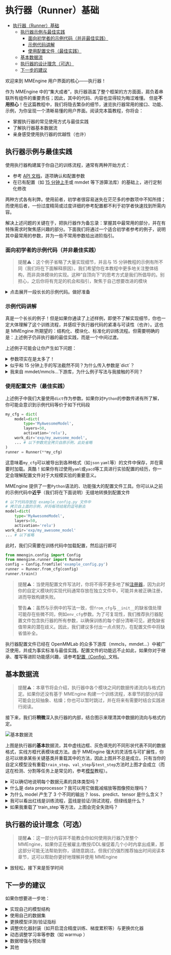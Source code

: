 # 执行器（Runner）基础

- [执行器（Runner）基础](#执行器runner基础)
  - [执行器示例与最佳实践](#执行器示例与最佳实践)
    - [面向初学者的示例代码（并非最佳实践）](#面向初学者的示例代码并非最佳实践)
    - [示例代码讲解](#示例代码讲解)
    - [使用配置文件（最佳实践）](#使用配置文件最佳实践)
  - [基本数据流](#基本数据流)
  - [执行器的设计理念（可选）](#执行器的设计理念可选)
  - [下一步的建议](#下一步的建议)

欢迎来到 MMEngine 用户界面的核心——执行器！

作为 MMEngine 中的“集大成者”，执行器涵盖了整个框架的方方面面，肩负着串联所有组件的重要责任；因此，其中的代码、内容也显得较为晦涩难懂。
但是**不用担心**！在这篇教程中，我们将隐去繁杂的细节，速览执行器常用的接口、功能、示例，为你呈现一个清晰易懂的用户界面。阅读完本篇教程，你将会：

- 掌握执行器的常见使用方式与最佳实践
- 了解执行器基本数据流
- 亲身感受使用执行器的优越性（也许）

## 执行器示例与最佳实践

使用执行器构建属于你自己的训练流程，通常有两种开始方式：

- 参考 [API 文档](mmengine.runner.Runner)，逐项确认和配置参数
- 在已有配置（如 [15 分钟上手](../get_started/15_minutes.md)或 mmdet 等下游算法库）的基础上，进行定制化修改

两种方式各有利弊。使用前者，初学者很容易迷失在茫茫多的参数项中不知所措；而使用后者，一份过度精简或过度详细的参考配置都不利于初学者快速找到所需内容。

解决上述问题的关键在于，把执行器作为备忘录：掌握其中最常用的部分，并在有特殊需求时聚焦感兴趣的部分。下面我们将通过一个适合初学者参考的例子，说明其中最常用的参数，并为一些不常用参数给出进阶指引。

### 面向初学者的示例代码（并非最佳实践）

> 提醒⚠️：这个例子省略了大量实现细节，并且与 15 分钟教程的示例有所不同（我们将在下面解释原因）。我们希望你在本教程中更多地关注整体结构，而非具体模块的实现。这种“自顶向下”的思考方式是我们所倡导的。别担心，之后你将有充足的机会和指引，聚焦于自己想要改进的模块

<details>
<summary>点击展开一段长长的示例代码。做好准备</summary>

```python
from mmengine.runner import Runner

runner = Runner(
    model=dict( # 你的训练模型
        type='MyAwesomeModel',
        layers=50,
        activation='relu'),
    work_dir='exp/my_awesome_model', # 工作路径；模型检查点、日志等都将存储在工作路径中

    # 训练相关配置
    train_dataloader=dict( # 训练所用数据加载器，概念与 `torch` 一致
        dataset=dict(
            type='MyDataset',
            is_train=True),
        sampler=dict(
            type='DefaultSampler',
            shuffle=True),
        batch_size=4,
        num_workers=8),
    train_cfg=dict( # 训练所用配置，控制循环（Loop）行为
        by_epoch=True,
        max_epochs=10,
        val_interval=1),
    optim_wrapper=dict( # 优化器封装，MMEngine 中的新概念，提供更丰富的优化选择
        type='OptimizerWrapper', # 通常使用默认即可，可缺省；有特殊需求可查阅文档更换，如 'AmpOptimWrapper' 开启混合精度训练
        optimizer=dict( # 等同于 `torch` 的优化器
            type='SGD',
            lr=0.1,
            momentum=0.9,
            weight_decay=0.0001)),
    param_scheduler=dict( # 控制训练中的学习率、动量调节
        type='MultiStepLR',
        milestones=[1, 2]),

    # 验证所需配置
    val_dataloader=..., # 与训练类似，此处省略
    val_cfg=dict(),
    val_evaluator=dict(type='MyValMetric'), # 验证指标与验证器封装，MMEngine 中的新概念，可自由实现与配置，也可缺省

    # 测试所需配置，与验证配置类似
    test_dataloader=...,
    test_cfg=dict(),
    test_evaluator=dict(type='MyTestMetric'),

    # 其他环境相关、进阶配置；若无特殊需要，尽量缺省
    default_hooks=dict( # 钩子属于进阶用法，如无特殊需要，尽量缺省
        checkpoint=dict(
            type='CheckpointHook',
            interval=1))
    launcher='none', # 与 `env_cfg` 共同构成分布式训练环境配置
    env_cfg=...,
    log_level='INFO' # 日志等级
)
```

</details>

### 示例代码讲解

真是一个长长的例子！但是如果你通读了上述样例，即使不了解实现细节，你也一定大体理解了这个训练流程，并感叹于执行器代码的紧凑与可读性（也许）。这也是 MMEngine 所期望的：结构化、模块化、标准化的训练流程。但需要明确的是：上述例子仍非执行器的最佳实践，而是一个中间过渡。

上述例子可能会让你产生如下问题：

<details>
<summary>参数项实在是太多了！</summary>

不用担心，正如我们前面所说，**把执行器作为备忘录**。执行器涵盖了方方面面，防止你漏掉重要内容；但你不需要配置所有参数。如[15分钟上手](../tutorials/../get_started/15_minutes.md)中的极简例子（甚至，舍去 `val_evaluator`）也可以正常运行。所有的参数由你的需求驱动，不关注的内容往往缺省值也可以工作得很好。

</details>

<details>
<summary>似乎和 15 分钟上手的写法截然不同？为什么传入参数是`dict`？</summary>

是的，这与 MMEngine 的风格相关。在 MMEngine 中我们提供了两种不同风格的执行器构建方式：a）基于配置与注册机制的，以及 b）基于手动构建的。如果你感到迷惑，下面的例子将给出一个对比：

```python
from mmengine.model import BaseModel
from mmengine.runner import Runner
from mmengine.registry import MODELS # 模型根注册器，你可以暂时忽略
@MODELS.register_module() # 用于注册的装饰器，你可以暂时忽略
class MyAwesomeModel(BaseModel): # 你的自定义模型
    def __init__(self, layers=18, activation='silu'):
        ...

# 基于配置与注册机制的例子
runner = Runner(
    model=dict(
        type='MyAwesomeModel',
        layers=50,
        activation='relu'),
    ...
)

# 基于手动构建的例子
model = MyAwesomeModel(layers=18, activation='relu')
runner = Runner(
    model=model,
    ...
)
```

类似上述例子，执行器中的参数大多同时支持两种输入类型。以`dict`作为输入时，该模块会在执行器内部被构建。如果你对于注册机制并不了解，你可以暂且简单理解为，执行器会根据`type`寻找被装饰器修饰的类，调用其`__init__`方法，并将`dict`中其余参数传入（并不确切，但足以理解、处理大部分情况）。如果你在使用中发现问题，或者想要进一步了解完整用法，我们推荐阅读[注册器（Registry）](./registry.md)文档。

这一段内容涉及到 MMEngine 内部实现、注册器设计模式以及`Python`参数传递机制，因而对于初学者来说相对艰深、不易理解。而且，虽然紧凑、可读性强，这个例子对于 IDE 跳转和 debug 并不友好，因此并非最佳实践。但理解这部分内容仍然十分重要：它为理解执行器真正的最佳实践带来曙光。

如果你作为初学者无法立刻理解，使用*手动构建的方式*依然不失为一种好选择，甚至在小规模使用时是一种推荐方式。我们也常挣扎于是否要在教程中展示这些内容，但最终我们确信，配置文件——一种基于配置与注册机制的构建方式——是使用 MMEngine 的最佳实践，并且该方式已经在 OpenMMLab 的下游库中广泛使用、成为事实标准。我们将在接下来的章节中略微修改示例，从而展示该部分。

</details>

<details>
<summary>我来自 mmdet/mmcls...下游库，为什么例子写法与我接触的不同？</summary>

OpenMMLab 下游库广泛采用了配置文件的方式。我们将在下个章节，基于上述示例稍微变换，从而展示配置文件——MMEngine 中执行器的最佳实践——的用法。

</details>

### 使用配置文件（最佳实践）

上述例子中我们大量使用`dict`作为参数。如果你对`Python`的参数传递有所了解，你可能会意识到示例代码等价于如下代码段

```python
my_cfg = dict(
    model=dict(
        type='MyAwesomeModel',
        layers=50,
        activation='relu'),
    work_dir='exp/my_awesome_model',
    ... # 以下参数完全拷贝自原示例，此处省略
)
runner = Runner(**my_cfg)
```

这意味着`my_cfg`可以被导出到各种格式（如`json` `yaml`等）的文件中保存，并在需要时加载。真酷！如果你有过使用`yaml`或`yacd`等工具进行实验配置的经历，你一定会理解配置文件对于大规模实验的重要意义。

MMEngine 提供了一套`Python`语法的、功能强大的配置文件工具。你可以从之前的示例代码中**近乎**（我们将在下面说明）无缝地转换到配置文件

```python
# 以下代码存放在 example_config.py 文件中
# 拷贝自上面的示例，并将每项结尾的逗号删去
model=dict(
    type='MyAwesomeModel',
    layers=50,
    activation='relu')
work_dir='exp/my_awesome_model'
... # 以下省略
```

此时，我们只需要在训练代码中加载配置，然后运行即可

```python
from mmengin.config import Config
from mmengine.runner import Runner
config = Config.fromfile('example_config.py')
runner = Runner.from_cfg(config)
runner.train()
```

> 提醒⚠️：当使用配置文件写法时，你将不得不更多地了解[注册器](./registry.md)，因为此时你的自定义模块的实现代码通常存放在独立文件中，可能并未被正确注册，进而导致构建失败。

> 警告⚠️：虽然与示例中的写法一致，但`from_cfg`与`__init__`的缺省值处理可能存在些微不同，例如`env_cfg`参数。为了可复现性，我们推荐执行器配置文件包含执行器的所有参数，以确保训练的每个部分清晰可见，避免缺省值带来的潜在歧义。因此，我们建议多付出一点点努力，在配置文件中将缺省值补全。

执行器配置文件已经在 OpenMMLab 的众多下游库（mmcls，mmdet...）中被广泛使用，并成为事实标准与最佳实践。配置文件的功能远不止如此，如果你对于继承、覆写等进阶功能感兴趣，请参考[配置（Config）](./config.md)文档。

## 基本数据流

> 提醒⚠️：本章节将会介绍，执行器中各个模块之间的数据传递流向与格式约定。如果你还没有基于 MMEngine 构建一个训练流程，本章节的部分内容可能会比较抽象、枯燥；你也可以暂时跳过，并在将来有需要时结合实践进行阅读。

接下来，我们将**稍微**深入执行器的内部，结合图示来理清其中数据的流向与格式约定。

![基本数据流](https://user-images.githubusercontent.com/112053249/191187150-58ac9e7e-7cf6-4b36-a0f8-39067f95e229.jpg)

上图是执行器的**基本**数据流，其中虚线边框、灰色填充的不同形状代表不同的数据格式，实线方框代表模块或方法。由于 MMEngine 强大的灵活性与可扩展性，你总可以继承某些关键基类并重载其中的方法，因此上图并不总是成立。只有当你的自定义模型没有重载`train_step`、`val_step`与`test_step`方法时上图才会成立（而这在检测、分割等任务上是常见的，参考[模型](./model.md)教程）。

<details>
<summary>可以确切地说明每个数据元素的具体类型吗？</summary>

很遗憾，这一点无法做到。虽然 MMEngine 做了大量类型注释，但`Python`是一门高度动态化的编程语言，同时以数据为核心的深度学习系统也需要足够的灵活性来处理纷繁复杂的数据源，你有充分的自由决定何时需要（有时是必须）打破类型约定。因此，在你自定义某一或某几个模块（如`val_evaluator`）时，你需要确保它的输入与上游（如`model`的输出）兼容，同时输出可以被下游解析。MMEngine 将处理数据的灵活性交给了用户，因而也需要用户保证数据流的兼容性——当然，实际上手后会发现，这一点并不十分困难。

数据一致性的考验一直存在于深度学习领域，MMEngine 也在尝试用自己的方式改进。如果你有兴趣，可以参考[数据集基类](../advanced_tutorials/basedataset.md)与[抽象数据接口](../advanced_tutorials/data_element.md)文档——但是请注意，它们主要面向进阶用户。

</details>

<details>
<summary>什么是 data preprocessor？我可以用它做裁减缩放等图像预处理吗？</summary>

虽然图中的 data preprocessor 与 model 是分离的，但在实际中前者是后者的一部分，因此可以在[模型-数据处理器](./model.md#数据处理器（DataPreprocessor）)文档中找到。通常来说，默认的数据处理器只是将数据搬运到 GPU 中；如果你的模型与数据加载器的数据格式不匹配，你也可以自定义一个数据处理器来进行格式转换。裁减缩放等图像预处理更推荐在[数据变换](./data_transform.md)中进行，但如果是 batch 相关的数据处理（如 batch-resize 等），可以在这里实现。

</details>

<details>
<summary>为什么 model 产生了 3 个不同的输出？ loss、predict、tensor 是什么含义？</summary>

[15 分钟上手](../get_started/15_minutes.md)对此有一定的描述，你需要在自定义模型的`forward`函数中实现 3 条数据通路，适配训练、验证等不同需求。[模型](./model.md)文档中对此有详细解释。

</details>

<details>
<summary>我可以看出红线是训练流程，蓝线是验证/测试流程，但绿线是什么？</summary>

在目前的执行器流程中，`'tensor'`模式的输出并未被使用，大多数情况下用户无需实现。但一些情况下输出中间结果可以方便地进行 debug

</details>

<details>
<summary>如果我重载了`train_step`等方法，上图会完全失效吗？</summary>

默认的`train_step`、`val_step`、`test_step`的行为，覆盖了从数据进入`data preprocessor`到`model`输出`loss`、`predict`结果的这一段流程，不影响其余部分。

</details>

## 执行器的设计理念（可选）

> 提醒⚠️：这一部分内容并不能教会你如何使用执行器乃至整个 MMEngine，如果你正在被雇主/教授/DDL催促着几个小时内拿出成果，那这部分可能无法帮助到你，请随意跳过。但我们仍强烈推荐抽出时间阅读本章节，这可以帮助你更好地理解并使用 MMEngine

<details>
<summary>放轻松，接下来是哲学时间</summary>

内容暂缺，大纲：

- 结构化的方式搭建训练流程，让使用者聚焦其关注的部分
- 模块化设计，易于替换组件，避免实验代码牵一发动全身
- 强大的配置文件，便于管理大规模实验
- 屏蔽随机数、分布式等恼人的工程细节

</details>

## 下一步的建议

如果你想要进一步地：

<details>
<summary>实现自己的模型结构</summary>

参考[模型（Model）](./model.md)

</details>

<details>
<summary>使用自己的数据集</summary>

MMEngine 使用和 pytorch 一致的`dataloader`，请参考 pytorch 相关文档进行构建

同时 MMEngine 提供了一个进阶的[数据集基类](../advanced_tutorials/basedataset.md)供下游库与用户使用，如有兴趣也可以阅读文档了解

</details>

<details>
<summary>更换模型评测/验证指标</summary>

参考[模型精度评测（Evaluation）](./evaluation.md)

</details>

<details>
<summary>调整优化器封装（如开启混合精度训练、梯度累积等）与更换优化器</summary>

参考[优化器封装（OptimWrapper）](./optim_wrapper.md)

</details>

<details>
<summary>动态调整学习率等参数（如 warmup ）</summary>

参考[优化器参数调整策略（Parameter Scheduler）](./param_scheduler.md)

</details>

<details>
<summary>数据增强与预处理</summary>

参考[数据变换（Data Transform）](./data_transform.md)

</details>

<details>
<summary>其他</summary>

- 左侧的“示例”中包含更多常用的与新特性的示例代码可供参考
- “进阶教程”中有更多面向资深开发者的内容，可以更加灵活地配置训练流程、日志、可视化等
- 如果以上所有内容都无法实现你的新想法，那么[钩子（Hook）](./hook.md)值得一试

</details>
